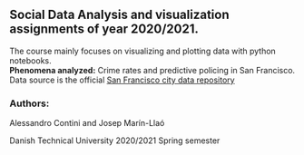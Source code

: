 ## Social Data Analysis and visualization assignments of year 2020/2021.
The course mainly focuses on visualizing and plotting data with python notebooks. \
**Phenomena analyzed:** Crime rates and predictive policing in San Francisco.
Data source is the official [San Francisco city data repository](https://data.sfgov.org/Public-Safety/Police-Department-Incident-Reports-Historical-2003/tmnf-yvry)

### Authors:
Alessandro Contini and Josep Marín-Llaó

Danish Technical University 2020/2021 Spring semester

